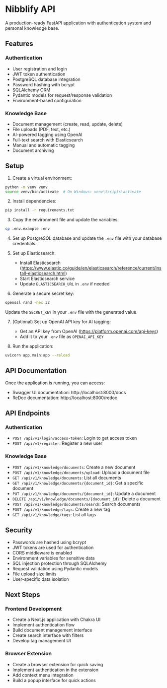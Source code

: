 # Nibblify API

A production-ready FastAPI application with authentication system and personal knowledge base.

## Features

### Authentication
- User registration and login
- JWT token authentication
- PostgreSQL database integration
- Password hashing with bcrypt
- SQLAlchemy ORM
- Pydantic models for request/response validation
- Environment-based configuration

### Knowledge Base
- Document management (create, read, update, delete)
- File uploads (PDF, text, etc.)
- AI-powered tagging using OpenAI
- Full-text search with Elasticsearch
- Manual and automatic tagging
- Document archiving

## Setup

1. Create a virtual environment:
```bash
python -m venv venv
source venv/bin/activate  # On Windows: venv\Scripts\activate
```

2. Install dependencies:
```bash
pip install -r requirements.txt
```

3. Copy the environment file and update the variables:
```bash
cp .env.example .env
```

4. Set up PostgreSQL database and update the `.env` file with your database credentials.

5. Set up Elasticsearch:
   - Install Elasticsearch (https://www.elastic.co/guide/en/elasticsearch/reference/current/install-elasticsearch.html)
   - Start Elasticsearch service
   - Update `ELASTICSEARCH_URL` in `.env` if needed

6. Generate a secure secret key:
```bash
openssl rand -hex 32
```
Update the `SECRET_KEY` in your `.env` file with the generated value.

7. (Optional) Set up OpenAI API key for AI tagging:
   - Get an API key from OpenAI (https://platform.openai.com/api-keys)
   - Add it to your `.env` file as `OPENAI_API_KEY`

8. Run the application:
```bash
uvicorn app.main:app --reload
```

## API Documentation

Once the application is running, you can access:
- Swagger UI documentation: http://localhost:8000/docs
- ReDoc documentation: http://localhost:8000/redoc

## API Endpoints

### Authentication
- `POST /api/v1/login/access-token`: Login to get access token
- `POST /api/v1/register`: Register a new user

### Knowledge Base
- `POST /api/v1/knowledge/documents`: Create a new document
- `POST /api/v1/knowledge/documents/upload`: Upload a document file
- `GET /api/v1/knowledge/documents`: List all documents
- `GET /api/v1/knowledge/documents/{document_id}`: Get a specific document
- `PUT /api/v1/knowledge/documents/{document_id}`: Update a document
- `DELETE /api/v1/knowledge/documents/{document_id}`: Delete a document
- `POST /api/v1/knowledge/documents/search`: Search documents
- `POST /api/v1/knowledge/tags`: Create a new tag
- `GET /api/v1/knowledge/tags`: List all tags

## Security

- Passwords are hashed using bcrypt
- JWT tokens are used for authentication
- CORS middleware is enabled
- Environment variables for sensitive data
- SQL injection protection through SQLAlchemy
- Request validation using Pydantic models
- File upload size limits
- User-specific data isolation

## Next Steps

### Frontend Development
- Create a Next.js application with Chakra UI
- Implement authentication flow
- Build document management interface
- Create search interface with filters
- Develop tag management UI

### Browser Extension
- Create a browser extension for quick saving
- Implement authentication in the extension
- Add context menu integration
- Build a popup interface for quick actions
